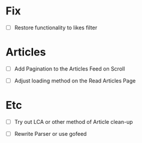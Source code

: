 # Fix

- [ ] Restore functionality to likes filter

# Articles

- [ ] Add Pagination to the Articles Feed on Scroll

- [ ] Adjust loading method on the Read Articles Page

# Etc

- [ ] Try out LCA or other method of Article clean-up

- [ ] Rewrite Parser or use gofeed

